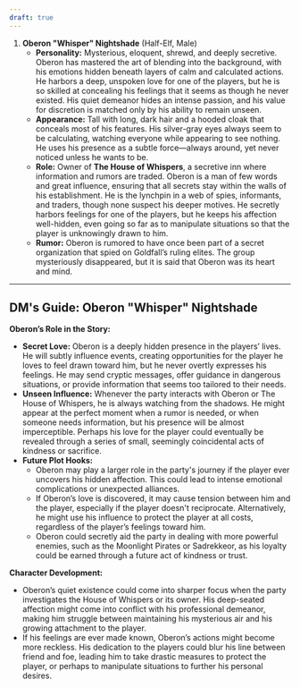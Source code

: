```yaml
---
draft: true
---
```

1. **Oberon "Whisper" Nightshade** (Half-Elf, Male)
    - **Personality:** Mysterious, eloquent, shrewd, and deeply secretive. Oberon has mastered the art of blending into the background, with his emotions hidden beneath layers of calm and calculated actions. He harbors a deep, unspoken love for one of the players, but he is so skilled at concealing his feelings that it seems as though he never existed. His quiet demeanor hides an intense passion, and his value for discretion is matched only by his ability to remain unseen.
    - **Appearance:** Tall with long, dark hair and a hooded cloak that conceals most of his features. His silver-gray eyes always seem to be calculating, watching everyone while appearing to see nothing. He uses his presence as a subtle force—always around, yet never noticed unless he wants to be.
    - **Role:** Owner of **The House of Whispers**, a secretive inn where information and rumors are traded. Oberon is a man of few words and great influence, ensuring that all secrets stay within the walls of his establishment. He is the lynchpin in a web of spies, informants, and traders, though none suspect his deeper motives. He secretly harbors feelings for one of the players, but he keeps his affection well-hidden, even going so far as to manipulate situations so that the player is unknowingly drawn to him.
    - **Rumor:** Oberon is rumored to have once been part of a secret organization that spied on Goldfall’s ruling elites. The group mysteriously disappeared, but it is said that Oberon was its heart and mind.

---

## DM's Guide: Oberon "Whisper" Nightshade

**Oberon’s Role in the Story:**

- **Secret Love:** Oberon is a deeply hidden presence in the players’ lives. He will subtly influence events, creating opportunities for the player he loves to feel drawn toward him, but he never overtly expresses his feelings. He may send cryptic messages, offer guidance in dangerous situations, or provide information that seems too tailored to their needs.
- **Unseen Influence:** Whenever the party interacts with Oberon or The House of Whispers, he is always watching from the shadows. He might appear at the perfect moment when a rumor is needed, or when someone needs information, but his presence will be almost imperceptible. Perhaps his love for the player could eventually be revealed through a series of small, seemingly coincidental acts of kindness or sacrifice.
- **Future Plot Hooks:**
    - Oberon may play a larger role in the party's journey if the player ever uncovers his hidden affection. This could lead to intense emotional complications or unexpected alliances.
    - If Oberon’s love is discovered, it may cause tension between him and the player, especially if the player doesn't reciprocate. Alternatively, he might use his influence to protect the player at all costs, regardless of the player’s feelings toward him.
    - Oberon could secretly aid the party in dealing with more powerful enemies, such as the Moonlight Pirates or Sadrekkeor, as his loyalty could be earned through a future act of kindness or trust.

**Character Development:**

- Oberon’s quiet existence could come into sharper focus when the party investigates the House of Whispers or its owner. His deep-seated affection might come into conflict with his professional demeanor, making him struggle between maintaining his mysterious air and his growing attachment to the player.
- If his feelings are ever made known, Oberon’s actions might become more reckless. His dedication to the players could blur his line between friend and foe, leading him to take drastic measures to protect the player, or perhaps to manipulate situations to further his personal desires.